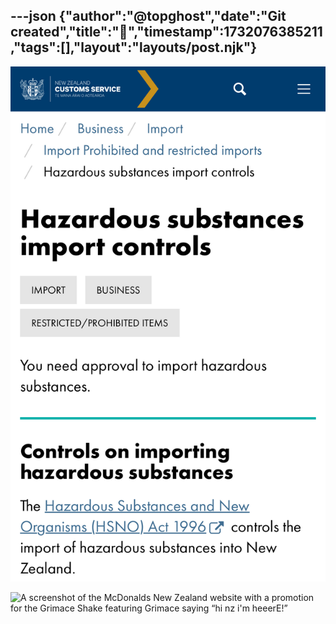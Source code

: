 ---json
{"author":"@topghost","date":"Git created","title":"&#x1F914;","timestamp":1732076385211,"tags":[],"layout":"layouts/post.njk"}
---
![A page from the New Zealand Customs Service reading &#x201C;Controls on importing hazardous substances: The Hazardous Substances and New Organisms (HSNO) Act 1996 &#x26; controls the import of hazardous substances into New Zealand&#x201D;](/attachments/2024/11/20/IMG_2746.jpeg)

![A screenshot of the McDonalds New Zealand website with a promotion for the Grimace Shake featuring Grimace saying &#x201C;hi nz i&#x27;m heeerE!&#x201D;](/attachments/2024/11/20/IMG_2743.png)
